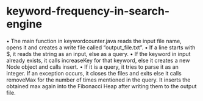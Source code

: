 # keyword-frequency-in-search-engine
• The main function in keywordcounter.java reads the input file name, opens it and creates a write file called “output_file.txt”.
• If a line starts with $, it reads the string as an input, else as a query.
• If the keyword in input already exists, it calls increaseKey for that keyword, else it
creates a new Node object and calls insert.
• If it is a query, it tries to parse it as an integer. If an exception occurs, it closes the files
and exits else it calls removeMax for the number of times mentioned in the query. It inserts the obtained max again into the
Fibonacci Heap after writing them to the output file.
